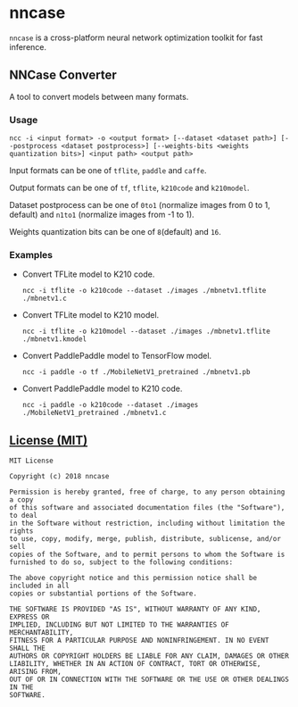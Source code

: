 nncase
=========================================
`nncase` is a cross-platform neural network optimization toolkit for fast inference.

## NNCase Converter
A tool to convert models between many formats.
### Usage
`ncc -i <input format> -o <output format> [--dataset <dataset path>] [--postprocess <dataset postprocess>] [--weights-bits <weights quantization bits>] <input path> <output path>`

Input formats can be one of `tflite`, `paddle` and `caffe`.

Output formats can be one of `tf`, `tflite`, `k210code` and `k210model`.

Dataset postprocess can be one of `0to1` (normalize images from 0 to 1, default) and `n1to1` (normalize images from -1 to 1).

Weights quantization bits can be one of `8`(default) and `16`.

### Examples
- Convert TFLite model to K210 code.

  `ncc -i tflite -o k210code --dataset ./images ./mbnetv1.tflite ./mbnetv1.c`

- Convert TFLite model to K210 model.

  `ncc -i tflite -o k210model --dataset ./images ./mbnetv1.tflite ./mbnetv1.kmodel`

- Convert PaddlePaddle model to TensorFlow model.

  `ncc -i paddle -o tf ./MobileNetV1_pretrained ./mbnetv1.pb`

- Convert PaddlePaddle model to K210 code.

  `ncc -i paddle -o k210code --dataset ./images ./MobileNetV1_pretrained ./mbnetv1.c`

[License (MIT)](https://raw.githubusercontent.com/kendryte/nncase/master/LICENSE)
-------------------------------------------------------------------------------
	MIT License

	Copyright (c) 2018 nncase

	Permission is hereby granted, free of charge, to any person obtaining a copy
	of this software and associated documentation files (the "Software"), to deal
	in the Software without restriction, including without limitation the rights
	to use, copy, modify, merge, publish, distribute, sublicense, and/or sell
	copies of the Software, and to permit persons to whom the Software is
	furnished to do so, subject to the following conditions:

	The above copyright notice and this permission notice shall be included in all
	copies or substantial portions of the Software.

	THE SOFTWARE IS PROVIDED "AS IS", WITHOUT WARRANTY OF ANY KIND, EXPRESS OR
	IMPLIED, INCLUDING BUT NOT LIMITED TO THE WARRANTIES OF MERCHANTABILITY,
	FITNESS FOR A PARTICULAR PURPOSE AND NONINFRINGEMENT. IN NO EVENT SHALL THE
	AUTHORS OR COPYRIGHT HOLDERS BE LIABLE FOR ANY CLAIM, DAMAGES OR OTHER
	LIABILITY, WHETHER IN AN ACTION OF CONTRACT, TORT OR OTHERWISE, ARISING FROM,
	OUT OF OR IN CONNECTION WITH THE SOFTWARE OR THE USE OR OTHER DEALINGS IN THE
	SOFTWARE.
